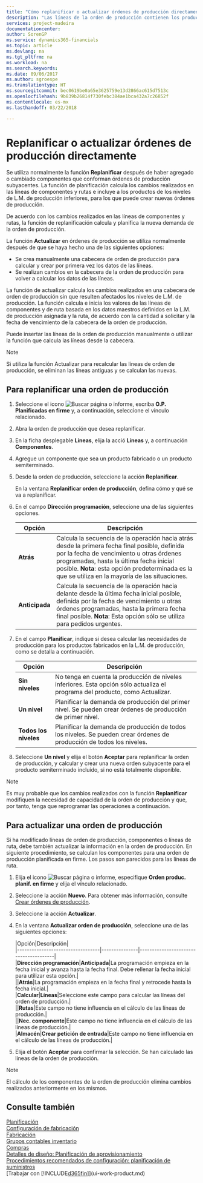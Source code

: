 ```yaml
---
title: "Cómo replanificar o actualizar órdenes de producción directamente | Documentos de Microsoft"
description: "Las líneas de la orden de producción contienen los productos que se van a fabricar en la orden de producción."
services: project-madeira
documentationcenter: 
author: SorenGP
ms.service: dynamics365-financials
ms.topic: article
ms.devlang: na
ms.tgt_pltfrm: na
ms.workload: na
ms.search.keywords: 
ms.date: 09/06/2017
ms.author: sgroespe
ms.translationtype: HT
ms.sourcegitcommit: bec0619be0a65e3625759e13d2866ac615d7513c
ms.openlocfilehash: 9b839b26814f730febc384ae1bca432a7c26852f
ms.contentlocale: es-mx
ms.lasthandoff: 03/22/2018

---
```

# <a name="replan-or-refresh-production-orders-directly"></a>Replanificar o actualizar órdenes de producción directamente
Se utiliza normalmente la función **Replanificar** después de haber agregado o cambiado componentes que conforman órdenes de producción subyacentes. La función de planificación calcula los cambios realizados en las líneas de componentes y rutas e incluye a los productos de los niveles de L.M. de producción inferiores, para los que puede crear nuevas órdenes de producción.  

De acuerdo con los cambios realizados en las líneas de componentes y rutas, la función de replanificación calcula y planifica la nueva demanda de la orden de producción.  

La función **Actualizar** en órdenes de producción se utiliza normalmente después de que se haya hecho una de las siguientes opciones:

- Se crea manualmente una cabecera de orden de producción para calcular y crear por primera vez los datos de las líneas.
- Se realizan cambios en la cabecera de la orden de producción para volver a calcular los datos de las líneas.

La función de actualizar calcula los cambios realizados en una cabecera de orden de producción sin que resulten afectados los niveles de L.M. de producción. La función calcula e inicia los valores de las líneas de componentes y de ruta basada en los datos maestros definidos en la L.M. de producción asignada y la ruta, de acuerdo con la cantidad a solicitar y la fecha de vencimiento de la cabecera de la orden de producción.

Puede insertar las líneas de la orden de producción manualmente o utilizar la función que calcula las líneas desde la cabecera.  

> [!NOTE]
 Si utiliza la función Actualizar para recalcular las líneas de orden de producción, se eliminan las líneas antiguas y se calculan las nuevas.  

## <a name="to-replan-a-production-order"></a>Para replanificar una orden de producción  
1.  Seleccione el icono ![Buscar página o informe](media/ui-search/search_small.png "icono Buscar página o informe"), escriba **O.P. Planificadas en firme** y, a continuación, seleccione el vínculo relacionado.  
2.  Abra la orden de producción que desea replanificar.  
3.  En la ficha desplegable **Líneas**, elija la acció **Líneas** y, a continuación **Componentes**.  
4.  Agregue un componente que sea un producto fabricado o un producto semiterminado.  
5.  Desde la orden de producción, seleccione la acción **Replanificar**.  

    En la ventana **Replanificar orden de producción**, defina cómo y qué se va a replanificar.  
6.  En el campo **Dirección programación**, seleccione una de las siguientes opciones.  

    |Opción|Descripción|  
    |----------------------------------|---------------------------------------|  
    |**Atrás**|Calcula la secuencia de la operación hacia atrás desde la primera fecha final posible, definida por la fecha de vencimiento u otras órdenes programadas, hasta la última fecha inicial posible. **Nota**: esta opción predeterminada es la que se utiliza en la mayoría de las situaciones.|  
    |**Anticipada**|Calcula la secuencia de la operación hacia delante desde la última fecha inicial posible, definida por la fecha de vencimiento u otras órdenes programadas, hasta la primera fecha final posible. **Nota**: Esta opción sólo se utiliza para pedidos urgentes.|  

7.  En el campo **Planificar**, indique si desea calcular las necesidades de producción para los productos fabricados en la L.M. de producción, como se detalla a continuación.  

    |Opción|Descripción|  
    |----------------------------------|---------------------------------------|  
    |**Sin niveles**|No tenga en cuenta la producción de niveles inferiores. Esta opción sólo actualiza el programa del producto, como Actualizar.|  
    |**Un nivel**|Planificar la demanda de producción del primer nivel. Se pueden crear órdenes de producción de primer nivel.|  
    |**Todos los niveles**|Planificar la demanda de producción de todos los niveles. Se pueden crear órdenes de producción de todos los niveles.|  

8.  Seleccione **Un nivel** y elija el botón **Aceptar** para replanificar la orden de producción, y calcular y crear una nueva orden subyacente para el producto semiterminado incluido, si no está totalmente disponible.  

> [!NOTE]  
>  Es muy probable que los cambios realizados con la función **Replanificar** modifiquen la necesidad de capacidad de la orden de producción y que, por tanto, tenga que reprogramar las operaciones a continuación.  

## <a name="to-refresh-a-production-order"></a>Para actualizar una orden de producción  
Si ha modificado líneas de orden de producción, componentes o líneas de ruta, debe también actualizar la información en la orden de producción. En siguiente procedimiento, se calculan los componentes para una orden de producción planificada en firme. Los pasos son parecidos para las líneas de ruta.

1.  Elija el icono ![Buscar página o informe](media/ui-search/search_small.png "icono Buscar página o informe"), especifique **Orden produc. planif. en firme** y elija el vínculo relacionado.  
2.  Seleccione la acción **Nuevo**. Para obtener más información, consulte [Crear órdenes de producción](production-how-to-create-production-orders.md).  
3.  Seleccione la acción **Actualizar**.
4. En la ventana **Actualizar orden de producción**, seleccione una de las siguientes opciones:

    |Opción|Descripción|  
    |----------------------------------|---------------|---------------------------------------|  
    |**Dirección programación**|**Anticipada**|La programación empieza en la fecha inicial y avanza hasta la fecha final. Debe rellenar la fecha inicial para utilizar esta opción.|  
    ||**Atrás**|La programación empieza en la fecha final y retrocede hasta la fecha inicial.|  
    |**Calcular**|**Líneas**|Seleccione este campo para calcular las líneas del orden de producción.|  
    ||**Rutas**|Este campo no tiene influencia en el cálculo de las líneas de producción.|  
    ||**Nec. componente**|Este campo no tiene influencia en el cálculo de las líneas de producción.|  
    |**Almacén**|**Crear petición de entrada**|Este campo no tiene influencia en el cálculo de las líneas de producción.|  

5. Elija el botón **Aceptar** para confirmar la selección. Se han calculado las líneas de la orden de producción.

> [!NOTE]  
>  El cálculo de los componentes de la orden de producción elimina cambios realizados anteriormente en los mismos.

## <a name="see-also"></a>Consulte también  
[Planificación](production-planning.md)  
[Configuración de fabricación](production-configure-production-processes.md)  
[Fabricación](production-manage-manufacturing.md)    
[Grupos contables inventario](inventory-manage-inventory.md)  
[Compras](purchasing-manage-purchasing.md)  
[Detalles de diseño: Planificación de aprovisionamiento](design-details-supply-planning.md)   
[Procedimientos recomendados de configuración: planificación de suministros](setup-best-practices-supply-planning.md)  
[Trabajar con [!INCLUDE[d365fin](includes/d365fin_md.md)]](ui-work-product.md)

